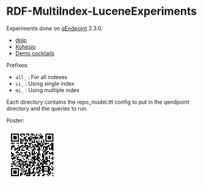 # RDF-MultiIndex-LuceneExperiments

Experiments done on [qEndpoint](https://github.com/the-qa-company/qEndpoint/) 2.3.0.

- [dplp](dblp/README.md)
- [Kohesio](kohesio/README.md)
- [Demo cocktails](demo/README.md)

Prefixes:

- `all_` : For all indexes
- `si_` : Using single index
- `mi_` : Using multiple index



Each directory contains the repo_model.ttl config to put in the qendpoint directory and the queries to run.


Poster:

![poster](qr.png)